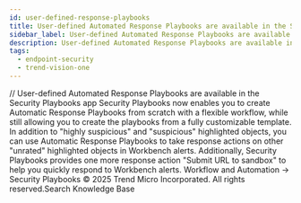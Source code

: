 ```yaml
---
id: user-defined-response-playbooks
title: User-defined Automated Response Playbooks are available in the Security Playbooks app
sidebar_label: User-defined Automated Response Playbooks are available in the Security Playbooks app
description: User-defined Automated Response Playbooks are available in the Security Playbooks app
tags:
  - endpoint-security
  - trend-vision-one
---
```


/*<![CDATA[*/ $('#title').html($('meta[name=map-description]').attr('content')); /*]]>*/ User-defined Automated Response Playbooks are available in the Security Playbooks app Security Playbooks now enables you to create Automatic Response Playbooks from scratch with a flexible workflow, while still allowing you to create the playbooks from a fully customizable template. In addition to "highly suspicious" and "suspicious" highlighted objects, you can use Automatic Response Playbooks to take response actions on other "unrated" highlighted objects in Workbench alerts. Additionally, Security Playbooks provides one more response action "Submit URL to sandbox" to help you quickly respond to Workbench alerts. Workflow and Automation → Security Playbooks © 2025 Trend Micro Incorporated. All rights reserved.Search Knowledge Base